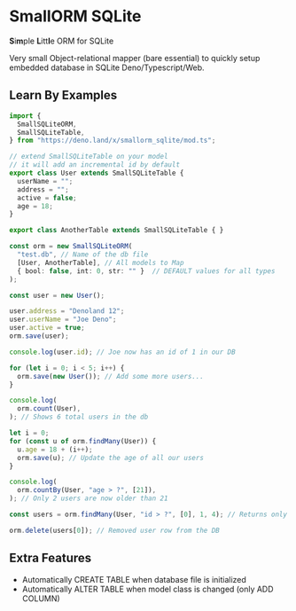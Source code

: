 # SmallORM SQLite

**S**i**m**ple **L**itt**l**e ORM for SQLite

Very small Object-relational mapper (bare essential) to quickly setup embedded database in SQLite Deno/Typescript/Web.

## Learn By Examples

```typescript
import {
  SmallSQLiteORM,
  SmallSQLiteTable,
} from "https://deno.land/x/smallorm_sqlite/mod.ts";

// extend SmallSQLiteTable on your model
// it will add an incremental id by default
export class User extends SmallSQLiteTable {
  userName = "";
  address = "";
  active = false;
  age = 18;
}

export class AnotherTable extends SmallSQLiteTable { }

const orm = new SmallSQLiteORM(
  "test.db", // Name of the db file
  [User, AnotherTable], // All models to Map
  { bool: false, int: 0, str: "" }  // DEFAULT values for all types
);

const user = new User();

user.address = "Denoland 12";
user.userName = "Joe Deno";
user.active = true;
orm.save(user);

console.log(user.id); // Joe now has an id of 1 in our DB

for (let i = 0; i < 5; i++) {
  orm.save(new User()); // Add some more users...
}

console.log(
  orm.count(User),
); // Shows 6 total users in the db

let i = 0;
for (const u of orm.findMany(User)) {
  u.age = 18 + (i++);
  orm.save(u); // Update the age of all our users
}

console.log(
  orm.countBy(User, "age > ?", [21]),
); // Only 2 users are now older than 21

const users = orm.findMany(User, "id > ?", [0], 1, 4); // Returns only 1 (LIMIT) user on OFFSET 4

orm.delete(users[0]); // Removed user row from the DB
```

## Extra Features
 - Automatically CREATE TABLE when database file is initialized
 - Automatically ALTER TABLE when model class is changed (only ADD COLUMN)